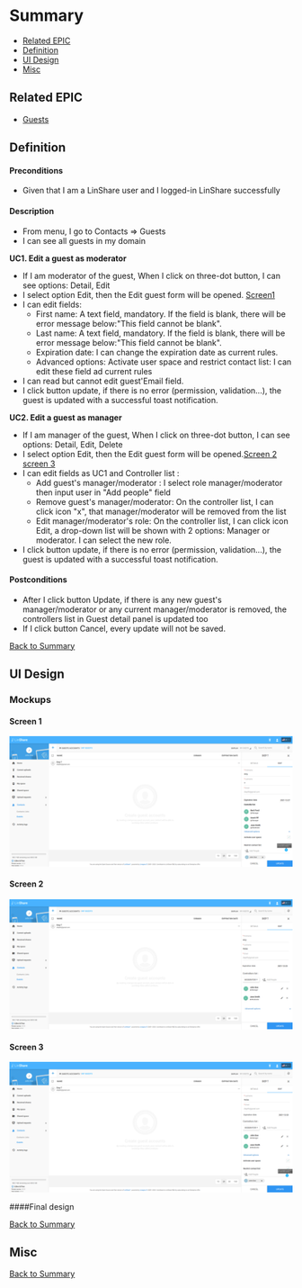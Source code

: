 # Summary

* [Related EPIC](#related-epic)
* [Definition](#definition)
* [UI Design](#ui-design)
* [Misc](#misc)

## Related EPIC

* [Guests](./README.md)

## Definition

#### Preconditions

- Given that I am a LinShare user and I logged-in LinShare successfully

#### Description

- From menu, I go to Contacts => Guests
- I can see all guests in my domain

**UC1. Edit a guest as moderator** 

- If I am moderator of the guest, When I click on three-dot button, I can see options: Detail, Edit
- I select option Edit, then the Edit guest form will be opened. [Screen1](#screen-1)
- I can edit fields:
   - First name: A text field, mandatory. If the field is blank, there will be error message below:"This field cannot be blank".
   - Last name: A text field, mandatory. If the field is blank, there will be error message below:"This field cannot be blank".
   - Expiration date: I can change the expiration date as current rules.
   - Advanced options: Activate user space and restrict contact list: I can edit these field ad current rules 
- I can read but cannot edit guest'Email field.
- I click button update, if there is no error (permission, validation...), the guest is updated with a successful toast notification.

**UC2. Edit a guest as manager**

- If I am manager of the guest, When I click on three-dot button, I can see options: Detail, Edit, Delete
- I select option Edit, then the Edit guest form will be opened.[Screen 2](#screen-2) [screen 3](#screen-3)
- I can edit fields as UC1 and Controller list :
   - Add guest's manager/moderator : I select role manager/moderator then input user in "Add people" field
   - Remove guest's manager/moderator: On the controller list, I can click icon "x", that manager/moderator will be removed from the list
   - Edit manager/moderator's role: On the controller list, I can click icon Edit, a drop-down list will be shown with 2 options: Manager or moderator. I can select the new role.
- I click button update, if there is no error (permission, validation...), the guest is updated with a successful toast notification.

#### Postconditions

- After I click button Update, if there is any new guest's manager/moderator or any current manager/moderator is removed, the controllers list in Guest detail panel is updated too
- If I click button Cancel, every update will not be saved. 

[Back to Summary](#summary)

## UI Design

### Mockups

#### Screen 1

![story482](./mockups/482.1.png)

#### Screen 2

![story482](./mockups/482.2.png)

#### Screen 3

![story482](./mockups/482.3.png)

####Final design

[Back to Summary](#summary)
## Misc

[Back to Summary](#summary)
